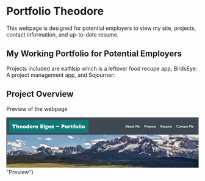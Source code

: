 # Portfolio Theodore

This webpage is designed for potential employers to view my site, projects, contact information, and up-to-date resume.

## My Working Portfolio for Potential Employers

Projects included are eatNsip which is a leftover food recupe app, BirdsEye: A project management app, and Sojourner: 
## Project Overview

Preview of the webpage

![Uh oh!](/assets/portfolio.jpeg) "Preview")

